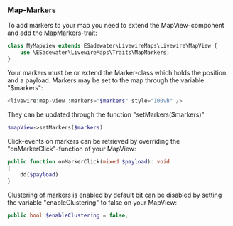 ### Map-Markers

To add markers to your map you need to extend the MapView-component and add the MapMarkers-trait:

```php
class MyMapView extends ESadewater\LivewireMaps\Livewire\MapView {
    use \ESadewater\LivewireMaps\Traits\MapMarkers;
}
```

Your markers must be or extend the Marker-class which holds the position and a payload. Markers may be set to the map through the variable "$markers":

```php
<livewire:map-view :markers="$markers" style="100vh" />
```

They can be updated through the function "setMarkers($markers)"

```php
$mapView->setMarkers($markers)
```

Click-events on markers can be retrieved by overriding the "onMarkerClick"-function of your MapView:

```php
public function onMarkerClick(mixed $payload): void
{
    dd($payload)
}
```

Clustering of markers is enabled by default bit can be disabled by setting the variable "enableClustering" to false on your MapView:

```php
public bool $enableClustering = false;
```
